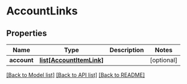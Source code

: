 # AccountLinks

## Properties
Name | Type | Description | Notes
------------ | ------------- | ------------- | -------------
**account** | [**list[AccountItemLink]**](AccountItemLink.md) |  | [optional] 

[[Back to Model list]](../README.md#documentation-for-models) [[Back to API list]](../README.md#documentation-for-api-endpoints) [[Back to README]](../README.md)

